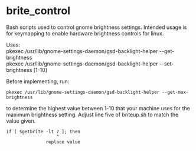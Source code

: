 brite_control
=============

Bash scripts used to control gnome brightness settings. Intended usage is for keymapping to enable hardware brightness 
controls for linux.

Uses:  
    pkexec /usr/lib/gnome-settings-daemon/gsd-backlight-helper --get-brightness  
    pkexec /usr/lib/gnome-settings-daemon/gsd-backlight-helper --set-brightness [1-10]  

Before implementing, run:  

    pkexec /usr/lib/gnome-settings-daemon/gsd-backlight-helper --get-max-brightness  

to determine the highest value between 1-10 that your machine uses for the maximum brightness setting. Adjust line five
of briteup.sh to match the value given.

    if [ $getbrite -lt 7 ]; then
                       ^
                   replace value
